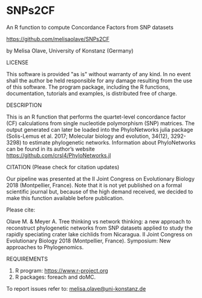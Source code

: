 # SNPs2CF
An R function to compute Concordance Factors from SNP datasets

https://github.com/melisaolave/SNPs2CF

by Melisa Olave, University of Konstanz (Germany)

LICENSE

This software is provided "as is" without warranty of any kind. In no event shall the author be held responsible for any damage resulting from the use of this software. The program package, including the R functions, documentation, tutorials and examples, is distributed free of charge.

DESCRIPTION

This is an R function that performs the quartet-level concordance factor (CF) calculations from single nucleotide polymorphism (SNP) matrices. 
The output generated can later be loaded into the PhyloNetworks julia package (Solis-Lemus et al. 2017; Molecular biology and evolution, 34(12), 3292-3298) to estimate phylogenetic networks. 
Information about PhyloNetworks can be found in its author’s website https://github.com/crsl4/PhyloNetworks.jl

CITATION (Please check for citation updates)

Our pipeline was presented at the II Joint Congress on Evolutionary Biology 2018 (Montpellier, France). Note that it is not yet published on a formal scientific journal but, because of the high demand received, we decided to make this function available before publication.

Please cite:

Olave M. & Meyer A. Tree thinking vs network thinking: a new approach to reconstruct phylogenetic networks from SNP datasets applied to study the rapidly speciating crater lake cichlids from Nicaragua. II Joint Congress on Evolutionary Biology 2018 (Montpellier, France). Symposium: New approaches to Phylogenomics.

REQUIREMENTS
1. R program: https://www.r-project.org
2. R packages: foreach and doMC.

To report issues refer to: melisa.olave@uni-konstanz.de
